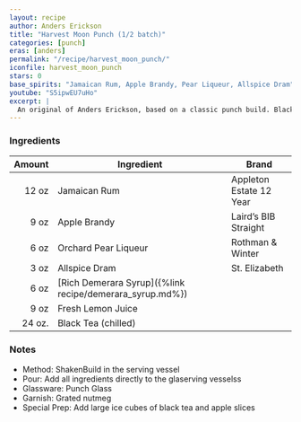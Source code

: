 ```yaml
---
layout: recipe
author: Anders Erickson
title: "Harvest Moon Punch (1/2 batch)"
categories: [punch]
eras: [anders]
permalink: "/recipe/harvest_moon_punch/"
iconfile: harvest_moon_punch
stars: 0
base_spirits: "Jamaican Rum, Apple Brandy, Pear Liqueur, Allspice Dram"
youtube: "S5ipwEU7uHo"
excerpt: |
  An original of Anders Erickson, based on a classic punch build. Black tea adds volume, and cuts down on the alcohol content.
---
```


### Ingredients

| Amount | Ingredient                                               | Brand                   |
| -----: | -------------------------------------------------------- | ----------------------- |
|  12 oz | Jamaican Rum                                             | Appleton Estate 12 Year |
|   9 oz | Apple Brandy                                             | Laird’s BIB Straight    |
|   6 oz | Orchard Pear Liqueur                                     | Rothman & Winter        |
|   3 oz | Allspice Dram                                            | St. Elizabeth           |
|   6 oz | [Rich Demerara Syrup]({%link recipe/demerara_syrup.md%}) |                         |
|   9 oz | Fresh Lemon Juice                                        |                         |
| 24 oz. | Black Tea (chilled)                                      |                         |

### Notes

- Method: ShakenBuild in the serving vessel
- Pour: Add all ingredients directly to the glaserving vesselss
- Glassware: Punch Glass
- Garnish: Grated nutmeg
- Special Prep: Add large ice cubes of black tea and apple slices
